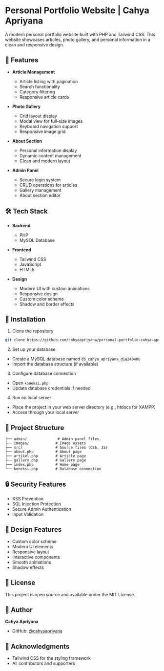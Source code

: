 # Personal Portfolio Website | Cahya Apriyana

A modern personal portfolio website built with PHP and Tailwind CSS. This website showcases articles, photo gallery, and personal information in a clean and responsive design.

## 🌟 Features

- **Article Management**

  - Article listing with pagination
  - Search functionality
  - Category filtering
  - Responsive article cards

- **Photo Gallery**

  - Grid layout display
  - Modal view for full-size images
  - Keyboard navigation support
  - Responsive image grid

- **About Section**

  - Personal information display
  - Dynamic content management
  - Clean and modern layout

- **Admin Panel**
  - Secure login system
  - CRUD operations for articles
  - Gallery management
  - About section editor

## 🛠️ Tech Stack

- **Backend**

  - PHP
  - MySQL Database

- **Frontend**

  - Tailwind CSS
  - JavaScript
  - HTML5

- **Design**
  - Modern UI with custom animations
  - Responsive design
  - Custom color scheme
  - Shadow and border effects

## 🚀 Installation

1. Clone the repository

```bash
git clone https://github.com/cahyaapriyana/personal-portfolio-cahya-apriyana.git
```

2. Set up your database

- Create a MySQL database named `db_cahya_apriyana_d1a240400`
- Import the database structure (if available)

3. Configure database connection

- Open `koneksi.php`
- Update database credentials if needed

4. Run on local server

- Place the project in your web server directory (e.g., htdocs for XAMPP)
- Access through your local server

## 📁 Project Structure

```
├── admin/              # Admin panel files
├── images/            # Image assets
├── src/               # Source files (CSS, JS)
├── about.php          # About page
├── artikel.php        # Article page
├── gallery.php        # Gallery page
├── index.php          # Home page
└── koneksi.php        # Database connection
```

## 🔒 Security Features

- XSS Prevention
- SQL Injection Protection
- Secure Admin Authentication
- Input Validation

## 🎨 Design Features

- Custom color scheme
- Modern UI elements
- Responsive layout
- Interactive components
- Smooth animations
- Shadow effects

## 📝 License

This project is open source and available under the MIT License.

## 👤 Author

**Cahya Apriyana**

- GitHub: [@cahyaapriyana](https://github.com/cahyaapriyana)

## 🙏 Acknowledgments

- Tailwind CSS for the styling framework
- All contributors and supporters
